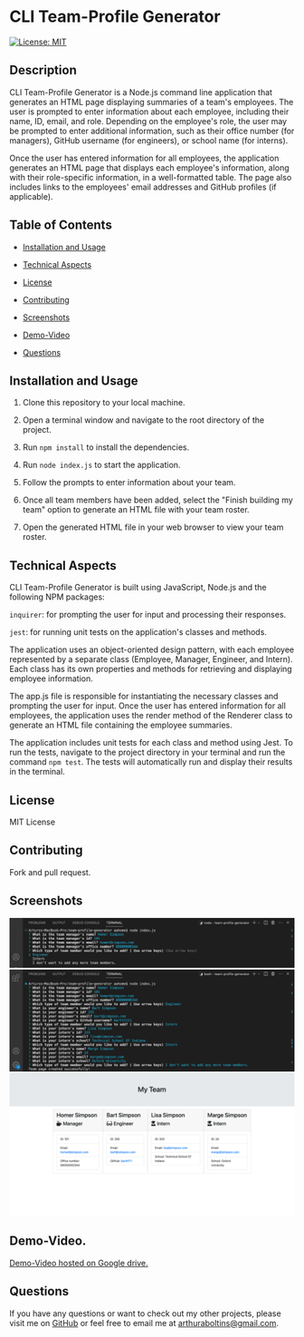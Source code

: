 # CLI Team-Profile Generator

[![License: MIT](https://img.shields.io/badge/License-MIT-yellow.svg)](https://opensource.org/licenses/MIT)

## Description

CLI Team-Profile Generator is a Node.js command line application that generates an HTML page displaying summaries of a team's employees. The user is prompted to enter information about each employee, including their name, ID, email, and role. Depending on the employee's role, the user may be prompted to enter additional information, such as their office number (for managers), GitHub username (for engineers), or school name (for interns).

Once the user has entered information for all employees, the application generates an HTML page that displays each employee's information, along with their role-specific information, in a well-formatted table. The page also includes links to the employees' email addresses and GitHub profiles (if applicable).

## Table of Contents

  * [Installation and Usage](#installation-and-usage)

  * [Technical Aspects](#technical-aspects)

  * [License](#license)

  * [Contributing](#contributing)

  * [Screenshots](#screenshots)

  * [Demo-Video](#demo-video)

  * [Questions](#questions)

## Installation and Usage

1) Clone this repository to your local machine.

2) Open a terminal window and navigate to the root directory of the project.

3) Run ```npm install``` to install the dependencies.

4) Run ```node index.js``` to start the application.

5) Follow the prompts to enter information about your team.

6) Once all team members have been added, select the "Finish building my team" option to generate an HTML file with your team roster.

7) Open the generated HTML file in your web browser to view your team roster.

## Technical Aspects

CLI Team-Profile Generator is built using JavaScript, Node.js and the following NPM packages:

`inquirer`: for prompting the user for input and processing their responses.

`jest`: for running unit tests on the application's classes and methods.

The application uses an object-oriented design pattern, with each employee represented by a separate class (Employee, Manager, Engineer, and Intern). Each class has its own properties and methods for retrieving and displaying employee information.

The app.js file is responsible for instantiating the necessary classes and prompting the user for input. Once the user has entered information for all employees, the application uses the render method of the Renderer class to generate an HTML file containing the employee summaries.

The application includes unit tests for each class and method using Jest. To run the tests, navigate to the project directory in your terminal and run the command ```npm test```. The tests will automatically run and display their results in the terminal.

## License

MIT License

## Contributing

Fork and pull request.

## Screenshots

![1](./images/team-gen-ss-1.png)
![2](./images/team-gen-ss-2.png)
![3](./images/team-gen-ss-3.png)

## Demo-Video.

[Demo-Video hosted on Google drive.](https://drive.google.com/file/d/1yOEqira-vRnQ4Xp_OJTH3HBofydJNu_F/view)

## Questions

If you have any questions or want to check out my other projects, please visit me on [GitHub](https://github.com/aboltins) or feel free to email me at <arthuraboltins@gmail.com>.